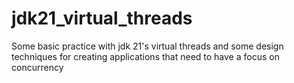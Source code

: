 # jdk21_virtual_threads

Some basic practice with jdk 21's virtual threads and some design techniques for creating applications that need to have a focus on concurrency